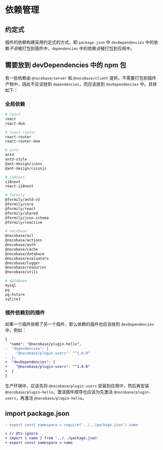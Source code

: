 # 依赖管理

## 约定式

插件的依赖构建采用约定式的方式，即 `package.json` 中 `devDependencies` 中的依赖*不会*被打包到插件中，`dependencies` 中的依赖*会*被打包到应用中。

## 需要放到 devDependencies 中的 npm 包

有一些依赖由 `@nocobase/server` 和 `@nocobase/client` 提供，不需要打包到插件产物中，因此不应该放到 `dependencies`，而应该放到 `devDependencies` 中。具体如下：

### 全局依赖

```bash
# react
react
react-dom

# react-router
react-router
react-router-dom

# antd
antd
antd-style
@ant-design/icons
@ant-design/cssinjs

# i18next
i18next
react-i18next

# formily
@formily/antd-v5
@formily/core
@formily/react
@formily/shared
@formily/json-schema
@formily/reactive

# nocobase
@nocobase/acl
@nocobase/actions
@nocobase/auth
@nocobase/cache
@nocobase/database
@nocobase/evaluators
@nocobase/logger
@nocobase/resourcer
@nocobase/utils

# database
mysql
pg
pg-hstore
sqlite3
```

### 插件依赖别的插件

如果一个插件依赖了另一个插件，那么依赖的插件也应该放到 `devDependencies` 中，例如：

```diff
{
  "name": "@nocobase/plugin-hello",
-  "dependencies": {
-    "@nocobase/plugin-users": "^1.0.0"
-  },
+  "devDependencies": {
+    "@nocobase/plugin-users": "^1.0.0"
+  }
}
```

生产环境中，应该先将 `@nocobase/plugin-users` 安装到应用中，然后再安装 `@nocobase/plugin-hello`，激活插件顺序也应该为先激活 `@nocobase/plugin-users`，再激活 `@nocobase/plugin-hello`。

## import package.json

```diff
- export const namespace = require('../../package.json').name

+ // @ts-ignore
+ import { name } from '../../package.json'
+ export const namespace = name
```

